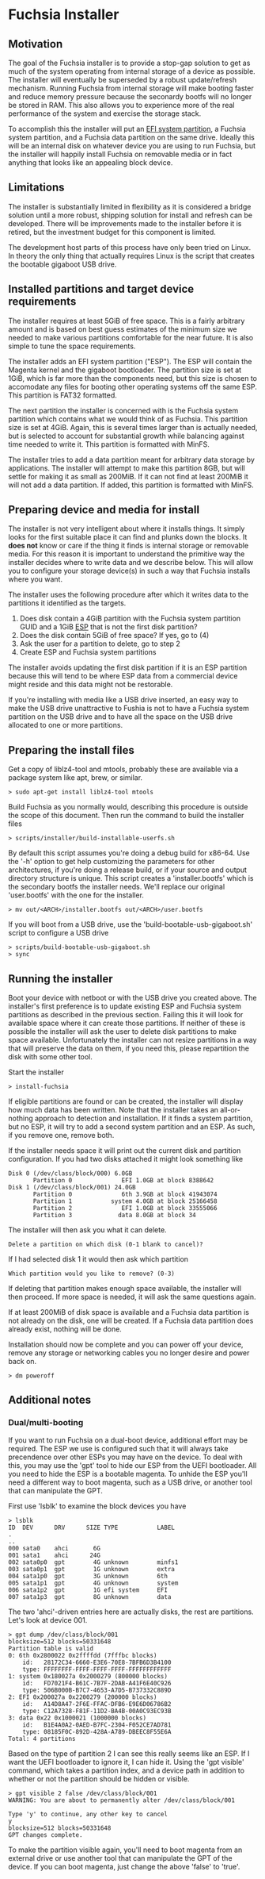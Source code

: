 # Fuchsia Installer

## Motivation

The goal of the Fuchsia installer is to provide a stop-gap solution to get as
much of the system operating from internal storage of a device as possible. The
installer will eventually be superseded by a robust update/refresh mechanism.
Running Fuchsia from internal storage will make booting faster and reduce memory
pressure because the seconardy bootfs will no longer be stored in RAM. This also
allows you to experience more of the real performance of the system and exercise
the storage stack.

To accomplish this the installer will put an
[EFI system partition](https://en.wikipedia.org/wiki/EFI_system_partition), a
Fuchsia system partition, and a Fuchsia data partition on the same drive. Ideally
this will be an internal disk on whatever device you are using to run Fuchsia,
but the installer will happily install Fuchsia on removable media or in fact
anything that looks like an appealing block device.

## Limitations

The installer is substantially limited in flexibility as it is considered a bridge
solution until a more robust, shipping solution for install and refresh can be
developed. There will be improvements made to the installer before it is
retired, but the investment budget for this component is limited.

The development host parts of this process have only been tried on Linux. In
theory the only thing that actually requires Linux is the script that creates
the bootable gigaboot USB drive.

## Installed partitions and target device requirements

The installer requires at least 5GiB of free space. This is a fairly arbitrary
amount and is based on best guess estimates of the minimum size we needed to make
various partitions comfortable for the near future. It is also simple to tune the
space requirements.

The installer adds an EFI system partition ("ESP"). The ESP will contain the
Magenta kernel and the gigaboot bootloader. The partition size is set at 1GiB,
which is far more than the components need, but this size is chosen to accomodate
any files for booting other operating systems off the same ESP. This partition is
FAT32 formatted.

The next partition the installer is concerned with is the Fuchsia system
partition which contains what we would think of as Fuchsia. This partition size
is set at 4GiB. Again, this is several times larger than is actually needed, but
is selected to account for substantial growth while balancing against time needed
to write it. This partition is formatted with MinFS.

The installer tries to add a data partition meant for arbitrary data storage by
applications. The installer will attempt to make this partition 8GB, but will
settle for making it as small as 200MiB. If it can not find at least 200MiB it
will not add a data partition. If added, this partition is formatted with MinFS.

## Preparing device and media for install

The installer is not very intelligent about where it installs things. It simply
looks for the first suitable place it can find and plunks down the blocks. It
**does not** know or care if the thing it finds is internal storage or removable
media. For this reason it is important to understand the primitive way the
installer decides where to write data and we describe below. This will allow
you to configure your storage device(s) in such a way that Fuchsia installs
where you want.

The installer uses the following procedure after which it writes data to the
partitions it identified as the targets.

1. Does disk contain a 4GiB partition with the Fuchsia system partition GUID and
a 1GiB [ESP](https://en.wikipedia.org/wiki/EFI_system_partition) that is not the
first disk partition?
2. Does the disk contain 5GiB of free space? If yes, go to (4)
3. Ask the user for a partition to delete, go to step 2
4. Create ESP and Fuchsia system partitions

The installer avoids updating the first disk partition if it is an ESP partition
because this will tend to be where ESP data from a commercial device might reside
and this data might not be restorable.

If you're installing with media like a USB drive inserted, an easy way to make
the USB drive unattractive to Fushia is not to have a Fuchsia system partition
on the USB drive and to have all the space on the USB drive allocated to
one or more partitions.

## Preparing the install files

Get a copy of liblz4-tool and mtools, probably these are available via a package
system like apt, brew, or similar.

```
> sudo apt-get install liblz4-tool mtools
```

Build Fuchsia as you normally would, describing this procedure is outside the
scope of this document. Then run the command to build the installer files

```
> scripts/installer/build-installable-userfs.sh
```

By default this script assumes you're doing a debug build for x86-64. Use the
'-h' option to get help customizing the parameters for other architectures, if
you're doing a release build, or if your source and output directory structure
is unique. This script creates a 'installer.bootfs' which is the secondary
bootfs the installer needs. We'll replace our original 'user.bootfs' with the
one for the installer.

```
> mv out/<ARCH>/installer.bootfs out/<ARCH>/user.bootfs
```

If you will boot from a USB drive, use the 'build-bootable-usb-gigaboot.sh'
script to configure a USB drive

```
> scripts/build-bootable-usb-gigaboot.sh
> sync
```

## Running the installer
Boot your device with netboot or with the USB drive you created above. The
installer's first preference is to update existing ESP and Fuchsia system
partitions as described in the previous section. Failing this it will look for
available space where it can create those partitions. If neither of these is
possible the installer will ask the user to delete disk partitions to make space
available. Unfortunately the installer can not resize partitions in a way that
will preserve the data on them, if you need this, please repartition the disk
with some other tool.

Start the installer

```
> install-fuchsia
```

If eligible partitions are found or can be created, the installer will display
how much data has been written. Note that the installer takes an all-or-nothing
approach to detection and installation. If it finds a system partition, but no
ESP, it will try to add a second system partition and an ESP. As such, if you
remove one, remove both.

If the installer needs space it will print out the current disk and partition
configuration. If you had two disks attached it might look something like

```
Disk 0 (/dev/class/block/000) 6.0GB
       Partition 0              EFI 1.0GB at block 8388642
Disk 1 (/dev/class/block/001) 24.0GB
       Partition 0              6th 3.9GB at block 41943074
       Partition 1           system 4.0GB at block 25166458
       Partition 2              EFI 1.0GB at block 33555066
       Partition 3             data 8.0GB at block 34

```

The installer will then ask you what it can delete.

```
Delete a partition on which disk (0-1 blank to cancel)?
```

If I had selected disk 1 it would then ask which partition

```
Which partition would you like to remove? (0-3)
```

If deleting that partition makes enough space available, the installer will then
proceed. If more space is needed, it will ask the same questions again.

If at least 200MiB of disk space is available and a Fuchsia data partition is
not already on the disk, one will be created. If a Fuchsia data partition does
already exist, nothing will be done.

Installation should now be complete and you can power off your device, remove
any storage or networking cables you no longer desire and power back on.

```
> dm poweroff
```

## Additional notes
### Dual/multi-booting
If you want to run Fuchsia on a dual-boot device, additional effort may be
required. The ESP we use is configured such that it will always take precendence
over other ESPs you may have on the device. To deal with this, you may use the
'gpt' tool to hide our ESP from the UEFI bootloader. All you need to hide the
ESP is a bootable magenta. To unhide the ESP you'll need a different way to boot
magenta, such as a USB drive, or another tool that can manipulate the GPT.

First use 'lsblk' to examine the block devices you have

```
> lsblk
ID  DEV      DRV      SIZE TYPE           LABEL
.
..
000 sata0    ahci       6G
001 sata1    ahci      24G
002 sata0p0  gpt        4G unknown        minfs1
003 sata0p1  gpt        1G unknown        extra
004 sata1p0  gpt        3G unknown        6th
005 sata1p1  gpt        4G unknown        system
006 sata1p2  gpt        1G efi system     EFI
007 sata1p3  gpt        8G unknown        data
```

The two 'ahci'-driven entries here are actually disks, the rest are partitions.
Let's look at device 001.

```
> gpt dump /dev/class/block/001
blocksize=512 blocks=50331648
Partition table is valid
0: 6th 0x2800022 0x2ffffdd (7fffbc blocks)
    id:   28172C34-6660-E3E6-70E8-7BFB6D3B4100
    type: FFFFFFFF-FFFF-FFFF-FFFF-FFFFFFFFFFFF
1: system 0x180027a 0x2000279 (800000 blocks)
    id:   FD7021F4-B61C-7B7F-2DAB-A41F6E40C926
    type: 506B000B-B7C7-4653-A7D5-B737332C889D
2: EFI 0x200027a 0x2200279 (200000 blocks)
    id:   A14D8A47-2F6E-FFAC-DFB6-E9E6D06786B2
    type: C12A7328-F81F-11D2-BA4B-00A0C93EC93B
3: data 0x22 0x1000021 (1000000 blocks)
    id:   B1E4A0A2-0AED-B7FC-2304-F052CE7AD781
    type: 08185F0C-892D-428A-A789-DBEEC8F55E6A
Total: 4 partitions
```

Based on the type of partition 2 I can see this really seems like an ESP. If I
want the UEFI bootloader to ignore it, I can hide it. Using the 'gpt visible'
command, which takes a partition index, and a device path in addition to whether
or not the partition should be hidden or visible.

```
> gpt visible 2 false /dev/class/block/001
WARNING: You are about to permanently alter /dev/class/block/001

Type 'y' to continue, any other key to cancel
y
blocksize=512 blocks=50331648
GPT changes complete.
```

To make the partition visible again, you'll need to boot magenta from an
external drive or use another tool that can manipulate the GPT of the device. If
you can boot magenta, just change the above 'false' to 'true'.
